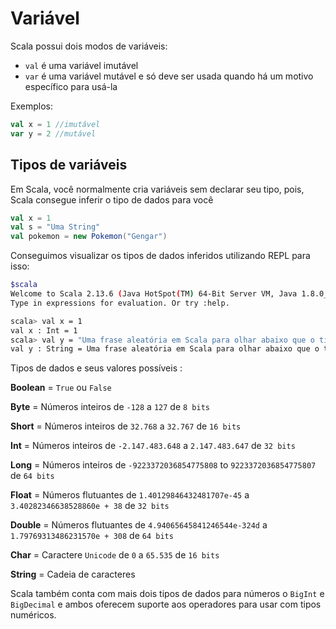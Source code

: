 # Variável

Scala possui dois modos de variáveis:

* `val` é uma variável imutável
* `var` é uma variável mutável e só deve ser usada quando há um motivo específico para usá-la

Exemplos:

```scala
val x = 1 //imutável
var y = 2 //mutável
```

## Tipos de variáveis

Em Scala, você normalmente cria variáveis sem declarar seu tipo, pois, Scala consegue inferir o tipo de dados para você

```scala
val x = 1
val s = "Uma String"
val pokemon = new Pokemon("Gengar")
```

Conseguimos visualizar os tipos de dados inferidos utilizando REPL para isso:

```bash
$scala
Welcome to Scala 2.13.6 (Java HotSpot(TM) 64-Bit Server VM, Java 1.8.0_301).
Type in expressions for evaluation. Or try :help.

scala> val x = 1 
val x : Int = 1
scala> val y = "Uma frase aleatória em Scala para olhar abaixo que o tipo é uma String"
val y : String = Uma frase aleatória em Scala para olhar abaixo que o tipo é uma String

```

Tipos de dados e seus valores possíveis :

**Boolean** = `True` ou `False`

**Byte** = Números inteiros de `-128` a `127` de `8 bits`

**Short** = Números inteiros de `32.768` a `32.767` de `16 bits`

**Int** = Números inteiros de `-2.147.483.648` a `2.147.483.647` de `32 bits`

**Long** = Números inteiros de `-9223372036854775808` to `9223372036854775807` de `64 bits`

**Float** = Números flutuantes de `1.40129846432481707e-45` a `3.40282346638528860e + 38` de `32 bits`

**Double** = Números flutuantes de `4.94065645841246544e-324d` a `1.79769313486231570e + 308` de `64 bits`

**Char** = Caractere `Unicode` de `0` a `65.535` de `16 bits`

**String** = Cadeia de caracteres

Scala também conta com mais dois tipos de dados para números o `BigInt` e `BigDecimal` e ambos oferecem suporte aos operadores para usar com tipos numéricos.
